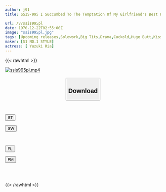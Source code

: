 ```yaml
---
author: j91
title: SSIS-995 I Succumbed To The Temptation Of My Girlfriend's Best Friend's Voluptuous Voluptuous Body And Fucked Her Like Crazy For Two Days Without My Girlfriend, Ria Yuzuki.

url: /v/ssis995pl
date: 1970-12-22T02:55:00Z
image: "ssis995pl.jpg"
tags: [Upcoming releases,Solowork,Big Tits,Drama,Cuckold,Huge Butt,Kiss	 ]
maker: [S1 NO.1 STYLE]
actress: [ Yuzuki Ria]
---
```



{{< rawhtml >}}

<div class="video" data-videoid="pending_link.html">
    <a href="javascript:;">
        <img src="/v/ssis995pl/ssis995pl.jpg" width="WIDTH" height="HEIGHT" alt="ssis995pl.mp4" loading="lazy">
    </a>
</div>

<script type="text/javascript" src="https://j91.asia/asset/on-demand-pend.js"></script>

<br>
  <link rel="stylesheet" href="https://j91.asia/asset/bs5.css">
  
  <center>
  <button class="btn btn-primary" type="button" data-bs-toggle="collapse" data-bs-target=".multi-collapse" aria-expanded="false" aria-controls="multiCollapseExample1 multiCollapseExample2"><h2>Download</h2></button></center>
</p>
<div class="row">
  <div class="col">
    <div class="collapse multi-collapse" id="multiCollapseExample1">
      <div class="card card-body">
	      	      <br>
<div class="buttons">  
<p><a href="https://j91.asia/pending_link.html" target="_blank"><button class="btn-hover color-3"><i class="fa fa-download"></i> ST</button></a></p>
<p><a href="https://j91.asia/pending_link.html" target="_blank"><button class="btn-hover color-2"><i class="fa fa-download"></i> SW</button></a></p></div>
    </div>
  </div>
</div>
  <div class="col">
    <div class="collapse multi-collapse" id="multiCollapseExample2">
      <div class="card card-body">
	      <br>
<div class="buttons">
<p><a href="https://j91.asia/pending_link.html" target="_blank"><button class="btn-hover color-9"><i class="fa fa-download"></i> FL</button></a></p>
<p><a href="https://j91.asia/pending_link.html" target="_blank"><button class="btn-hover color-8"><i class="fa fa-download"></i> FM</button></a></p></div>
<br><br>
      </div>
    </div>
  </div>
</div>

{{< /rawhtml >}}